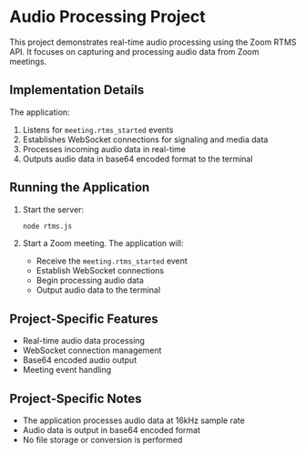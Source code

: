 # Audio Processing Project

This project demonstrates real-time audio processing using the Zoom RTMS API. It focuses on capturing and processing audio data from Zoom meetings.

## Implementation Details

The application:
1. Listens for `meeting.rtms_started` events
2. Establishes WebSocket connections for signaling and media data
3. Processes incoming audio data in real-time
4. Outputs audio data in base64 encoded format to the terminal

## Running the Application

1. Start the server:
   ```bash
   node rtms.js
   ```

2. Start a Zoom meeting. The application will:
   - Receive the `meeting.rtms_started` event
   - Establish WebSocket connections
   - Begin processing audio data
   - Output audio data to the terminal

## Project-Specific Features

- Real-time audio data processing
- WebSocket connection management
- Base64 encoded audio output
- Meeting event handling

## Project-Specific Notes

- The application processes audio data at 16kHz sample rate
- Audio data is output in base64 encoded format
- No file storage or conversion is performed
